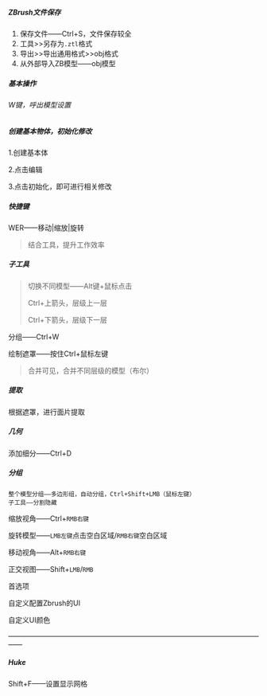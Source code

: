 ##### ZBrush文件保存

1. 保存文件——Ctrl+S，文件保存较全
2. 工具>>另存为`.ztl`格式
3. 导出>>导出通用格式>>obj格式
4. 从外部导入ZB模型——obj模型

##### 基本操作

###### W键，呼出模型设置

##### 创建基本物体，初始化修改

1.创建基本体

2.点击编辑

3.点击初始化，即可进行相关修改

##### 快捷键

WER——移动|缩放|旋转

> 结合工具，提升工作效率
>
> 

##### 子工具

> 切换不同模型——Alt键+鼠标点击
>
> Ctrl+上箭头，层级上一层
>
> Ctrl+下箭头，层级下一层

分组——Ctrl+W

绘制遮罩——按住Ctrl+鼠标左键

> 合并可见，合并不同层级的模型（布尔）

##### 提取

根据遮罩，进行面片提取

##### 几何

添加细分——Ctrl+D

##### 分组

```
整个模型分组——多边形组，自动分组，Ctrl+Shift+LMB（鼠标左键）
子工具——分割隐藏
```







缩放视角——Ctrl+`RMB右键`

旋转模型——`LMB左键`点击空白区域/`RMB右键`空白区域

移动视角——Alt+`RMB右键`

正交视图——Shift+`LMB`/`RMB`

首选项

自定义配置Zbrush的UI

自定义UI颜色

——————————————————————————————————————

##### Huke

Shift+F——设置显示网格 